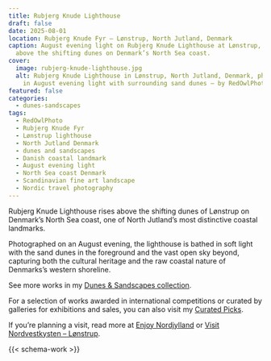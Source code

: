 ```yaml
---
title: Rubjerg Knude Lighthouse
draft: false
date: 2025-08-01
location: Rubjerg Knude Fyr – Lønstrup, North Jutland, Denmark
caption: August evening light on Rubjerg Knude Lighthouse at Lønstrup, rising
  above the shifting dunes on Denmark’s North Sea coast.
cover:
  image: rubjerg-knude-lighthouse.jpg
  alt: Rubjerg Knude Lighthouse in Lønstrup, North Jutland, Denmark, photographed
    in August evening light with surrounding sand dunes – by RedOwlPhoto.
featured: false
categories:
  - dunes-sandscapes
tags:
  - RedOwlPhoto
  - Rubjerg Knude Fyr
  - Lønstrup lighthouse
  - North Jutland Denmark
  - dunes and sandscapes
  - Danish coastal landmark
  - August evening light
  - North Sea coast Denmark
  - Scandinavian fine art landscape
  - Nordic travel photography
---
```

Rubjerg Knude Lighthouse rises above the shifting dunes of Lønstrup on Denmark’s North Sea coast, one of North Jutland’s most distinctive coastal landmarks.

Photographed on an August evening, the lighthouse is bathed in soft light with the sand dunes in the foreground and the vast open sky beyond, capturing both the cultural heritage and the raw coastal nature of Denmarks’s western shoreline.

See more works in my [Dunes & Sandscapes collection](https://redowlphoto.dk/categories/dunes-sandscapes/?utm_source=chatgpt.com).

For a selection of works awarded in international competitions or curated by galleries for exhibitions and sales, you can also visit my [Curated Picks](https://redowlphoto.dk/categories/curated-picks/?utm_source=chatgpt.com).

If you’re planning a visit, read more at [Enjoy Nordjylland](https://www.enjoynordjylland.dk/?utm_source=chatgpt.com) or [Visit Nordvestkysten – Lønstrup](https://www.visitnordvestkysten.dk/nordvestkysten/feriesteder/loenstrup?utm_source=chatgpt.com).

<!--more-->

{{< schema-work >}}
